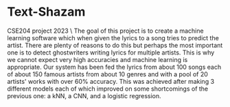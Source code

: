 # Text-Shazam
CSE204 project 2023 \\
The goal of this project is to create a machine learning software which when given the lyrics to a song tries to predict the artist. There are plenty of reasons to do this but perhaps the most important one is to detect ghostwriters writing lyrics for multiple artists. This is why we cannot expect very high accuracies and machine learning is appropriate.
Our system has been fed the lyrics from about 100 songs each of about 150 famous artists from about 10 genres and with a pool of 20 artists' works with over 60% accuracy. This was achieved after making 3 different models each of which improved on some shortcomings of the previous one: a kNN, a CNN, and a logistic regression.
